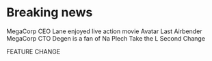 # Breaking news

MegaCorp CEO Lane enjoyed live action movie Avatar Last Airbender
MegaCorp CTO Degen is a fan of Na Plech
Take the L
Second Change

FEATURE CHANGE
